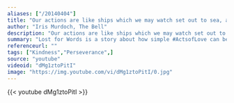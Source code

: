 ```yaml
---
aliases: ["/20140404"]
title: "Our actions are like ships which we may watch set out to sea, and not know when or with what cargo they will return to port."
author: "Iris Murdoch, The Bell"
description: "Our actions are like ships which we may watch set out to sea, and not know when or with what cargo they will return to port. - Iris Murdoch, The Bell quotes from GetInspired365.com"
summary: "Lost for Words is a story about how simple #ActsofLove can be the most powerful. This film was inspired by the true story a young Burmese refugee who overcomes his challenges and fears with the help of a dedicated mentor who invests the time and energy into helping him. In turn, he pays it forward by reaching out and helping somebody else as well. "
referenceurl: ""
tags: ["Kindness","Perseverance",]
source: "youtube"
videoid: "dMg1ztoPitI"
image: "https://img.youtube.com/vi/dMg1ztoPitI/0.jpg"
---
```


{{< youtube dMg1ztoPitI >}}

